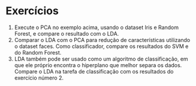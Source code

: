 # Exercícios

1. Execute o PCA no exemplo acima, usando o dataset Iris e Random Forest, e compare o resultado com o LDA.
1. Comparar o LDA com o PCA para redução de características utilizando o dataset faces. Como classificador, compare os resultados do SVM e do Random Forest.
1. LDA também pode ser usado como um algoritmo de classificação, em que ele próprio encontra o hiperplano que melhor separa os dados. Compare o LDA na tarefa de classificação com os resultados do exercício número 2.
